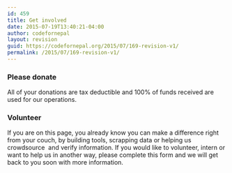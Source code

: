 ```yaml
---
id: 459
title: Get involved
date: 2015-07-19T13:40:21-04:00
author: codefornepal
layout: revision
guid: https://codefornepal.org/2015/07/169-revision-v1/
permalink: /2015/07/169-revision-v1/
---
```

### Please donate

All of your donations are tax deductible and 100% of funds received are used for our operations.

### **Volunteer**

If you are on this page, you already know you can make a difference right from your couch, by building tools, scrapping data or helping us crowdsource  and verify information. If you would like to volunteer, intern or want to help us in another way, please complete this form and we will get back to you soon with more information.